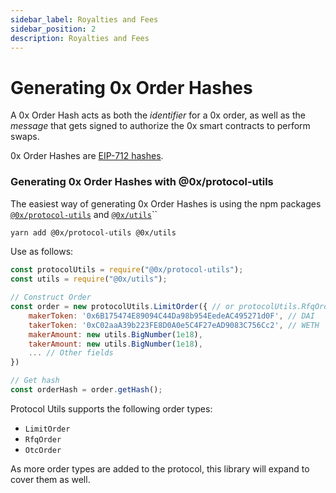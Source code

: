 ```yaml
---
sidebar_label: Royalties and Fees
sidebar_position: 2
description: Royalties and Fees
---
```

# Generating 0x Order Hashes

A 0x Order Hash acts as both the _identifier_ for a 0x order, as well as the _message_ that gets signed to authorize the 0x smart contracts to perform swaps.

0x Order Hashes are [EIP-712 hashes](https://eips.ethereum.org/EIPS/eip-712).

### Generating 0x Order Hashes with @0x/protocol-utils

The easiest way of generating 0x Order Hashes is using the npm packages [`@0x/protocol-utils`](https://www.npmjs.com/package/@0x/protocol-utils) and [`@0x/utils`](https://www.npmjs.com/package/@0x/utils)``

```bash
yarn add @0x/protocol-utils @0x/utils
```

Use as follows:

```javascript
const protocolUtils = require("@0x/protocol-utils");
const utils = require("@0x/utils");

// Construct Order
const order = new protocolUtils.LimitOrder({ // or protocolUtils.RfqOrder
    makerToken: '0x6B175474E89094C44Da98b954EedeAC495271d0F', // DAI
    takerToken: '0xC02aaA39b223FE8D0A0e5C4F27eAD9083C756Cc2', // WETH
    makerAmount: new utils.BigNumber(1e18),
    takerAmount: new utils.BigNumber(1e18),
    ... // Other fields
})

// Get hash
const orderHash = order.getHash();
```

Protocol Utils supports the following order types:

* `LimitOrder`
* `RfqOrder`
* `OtcOrder`

As more order types are added to the protocol, this library will expand to cover them as well.